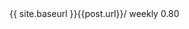 <url>
  <loc>{{ site.baseurl }}{{post.url}}/</loc>
  <changefreq>weekly</changefreq>
  <priority>0.80</priority>
</url>